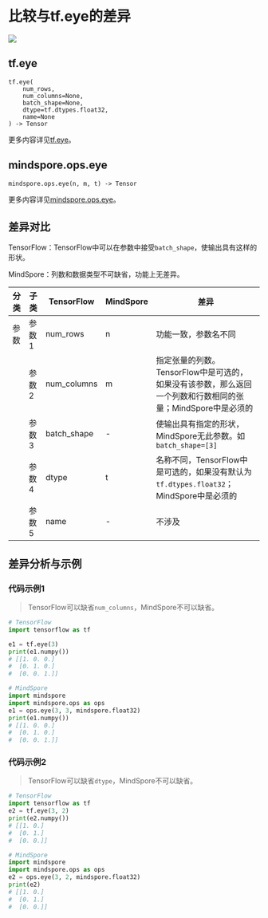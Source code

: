# 比较与tf.eye的差异

<a href="https://gitee.com/mindspore/docs/blob/master/docs/mindspore/source_zh_cn/note/api_mapping/tensorflow_diff/eye.md" target="_blank"><img src="https://mindspore-website.obs.cn-north-4.myhuaweicloud.com/website-images/master/resource/_static/logo_source.png"></a>

## tf.eye

```text
tf.eye(
    num_rows,
    num_columns=None,
    batch_shape=None,
    dtype=tf.dtypes.float32,
    name=None
) -> Tensor
```

更多内容详见[tf.eye](https://tensorflow.google.cn/versions/r2.6/api_docs/python/tf/eye)。

## mindspore.ops.eye

```text
mindspore.ops.eye(n, m, t) -> Tensor
```

更多内容详见[mindspore.ops.eye](https://www.mindspore.cn/docs/zh-CN/master/api_python/ops/mindspore.ops.eye.html)。

## 差异对比

TensorFlow：TensorFlow中可以在参数中接受`batch_shape`，使输出具有这样的形状。

MindSpore：列数和数据类型不可缺省，功能上无差异。

| 分类 | 子类  | TensorFlow  | MindSpore | 差异                                                         |
| ---- | ----- | ----------- | --------- | ------------------------------------------------------------ |
| 参数 | 参数1 | num_rows    | n         | 功能一致，参数名不同                                        |
|      | 参数2 | num_columns | m         | 指定张量的列数。TensorFlow中是可选的，如果没有该参数，那么返回一个列数和行数相同的张量；MindSpore中是必须的 |
|      | 参数3 | batch_shape | -       | 使输出具有指定的形状，MindSpore无此参数。如`batch_shape=[3]` |
|      | 参数4 | dtype       | t         | 名称不同，TensorFlow中是可选的，如果没有默认为`tf.dtypes.float32`；MindSpore中是必须的 |
|      | 参数5 | name       | -        | 不涉及 |

## 差异分析与示例

### 代码示例1

> TensorFlow可以缺省`num_columns`，MindSpore不可以缺省。

```python
# TensorFlow
import tensorflow as tf

e1 = tf.eye(3)
print(e1.numpy())
# [[1. 0. 0.]
#  [0. 1. 0.]
#  [0. 0. 1.]]

# MindSpore
import mindspore
import mindspore.ops as ops
e1 = ops.eye(3, 3, mindspore.float32)
print(e1.numpy())
# [[1. 0. 0.]
#  [0. 1. 0.]
#  [0. 0. 1.]]
```

### 代码示例2

> TensorFlow可以缺省`dtype`，MindSpore不可以缺省。

```python
# TensorFlow
import tensorflow as tf
e2 = tf.eye(3, 2)
print(e2.numpy())
# [[1. 0.]
#  [0. 1.]
#  [0. 0.]]

# MindSpore
import mindspore
import mindspore.ops as ops
e2 = ops.eye(3, 2, mindspore.float32)
print(e2)
# [[1. 0.]
#  [0. 1.]
#  [0. 0.]]
```
